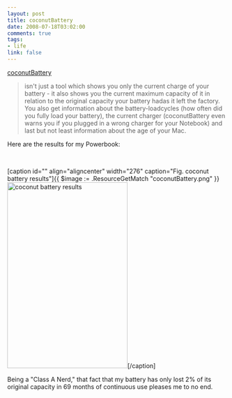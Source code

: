 ```yaml
--- 
layout: post
title: coconutBattery
date: 2008-07-18T03:02:00
comments: true
tags:
- life
link: false
---
```

<a title="coconutBattery" href="http://www.coconut-flavour.com/coconutbattery/">coconutBattery</a>
<blockquote><span>isn't just a tool which shows you only the current charge of your battery - it also shows you the </span><span>current maximum capacity</span><span> of it in relation to the </span><span>original capacity your battery had</span><span>as it left the factory.
You also get information about the </span><span>battery-loadcycles</span><span> (how often did you fully load your battery), the current charger (coconutBattery even warns you if you plugged in a wrong charger for your Notebook) and last but not least information about the </span><span>age of your Mac</span><span>.</span></blockquote>
Here are the results for my Powerbook:

 

[caption id="" align="aligncenter" width="276" caption="Fig. coconut battery results"]{{ $image := .ResourceGetMatch "coconutBattery.png" }}
<img src="{{ $image.RelPermalink }}" class=" " title="69 months and still strong" alt="coconut battery results" width="276" height="426" >[/caption]

Being a "Class A Nerd," that fact that my battery has only lost 2% of its original capacity in 69 months of continuous use pleases me to no end.
